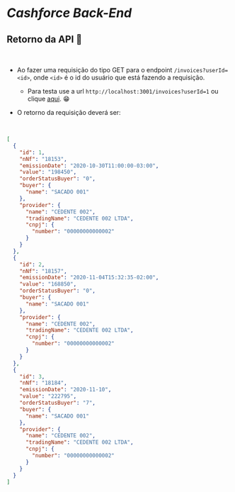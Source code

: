 # *Cashforce Back-End*

## Retorno da API :newspaper:

<br>

* Ao fazer uma requisição do tipo GET para o endpoint `/invoices?userId=<id>`, onde `<id>` é o id do usuário que está fazendo a requisição.

  - Para testa use a url `http://localhost:3001/invoices?userId=1` ou clique [aqui](http://localhost:3001/invoices?userId=1). :grin:

* O retorno da requisição deverá ser:

<br>

  ```json
  [
    {
      "id": 1,
      "nNf": "18153",
      "emissionDate": "2020-10-30T11:00:00-03:00",
      "value": "198450",
      "orderStatusBuyer": "0",
      "buyer": {
        "name": "SACADO 001"
      },
      "provider": {
        "name": "CEDENTE 002",
        "tradingName": "CEDENTE 002 LTDA",
        "cnpj": {
          "number": "00000000000002"
        }
      }
    },
    {
      "id": 2,
      "nNf": "18157",
      "emissionDate": "2020-11-04T15:32:35-02:00",
      "value": "168850",
      "orderStatusBuyer": "0",
      "buyer": {
        "name": "SACADO 001"
      },
      "provider": {
        "name": "CEDENTE 002",
        "tradingName": "CEDENTE 002 LTDA",
        "cnpj": {
          "number": "00000000000002"
        }
      }
    },
    {
      "id": 3,
      "nNf": "18184",
      "emissionDate": "2020-11-10",
      "value": "222795",
      "orderStatusBuyer": "7",
      "buyer": {
        "name": "SACADO 001"
      },
      "provider": {
        "name": "CEDENTE 002",
        "tradingName": "CEDENTE 002 LTDA",
        "cnpj": {
          "number": "00000000000002"
        }
      }
    }
  ]
  ```
